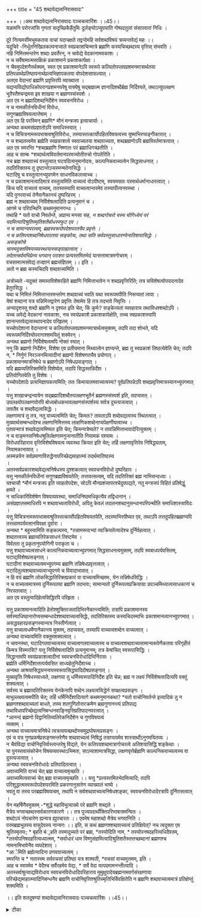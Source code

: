 +++
title = "45 शब्दावेद्यत्वनिरासवादः"

+++
।।अथ शब्दावेद्यत्वनिरासवादः पञ्चचत्वारिंशः ।।45।।  
यन्नामनि परोरजांसि गृणतां यादृच्छिकैर्हेतुमिः दुर्लङ्घोऽप्युपयाति गोष्पदतुलां संसारवारां निधिः ।  
  
दूरे नित्यमसीमभूमकतया वाचां यदाचक्षते तद्वन्देमहि सर्वशब्दविषयं त्रय्यन्तवेद्यं महः ।।  
यदूचिरे -निर्धूतनिखिलकल्पनाजाले स्वप्रकाशचिन्मात्रे ब्रह्मणि कस्यचिच्छब्दस्य वृत्तिस् संभवति ।  
 नहि निमित्तमन्तरेण शब्दाः प्रवर्तेरन्, न चावेद्ये वेदकानामवकाशः ।  
 न च सर्वेषामात्मसाक्षिकं प्रकाशमाने प्रकाशकापेक्षा ।  
 न चैवमुपदेशनैरर्थक्यम्, स्वत एव प्रकाशमानेऽपि स्वरूपे कल्पितोपप्लवप्रशमनमात्रार्थतया प्रतिपन्नार्थप्रतिष्ठापनार्थप्रत्यभिज्ञापकतया वोपदेशसाफल्यात् ।  
 अतएव वेदान्तां ब्रह्मणि प्रवृत्तिरपि व्याख्याता ।  
 यद्यप्यविद्योपाधिकोपरागप्रशमनपरेषु वाक्येषु सद्बह्मात्म ज्ञानादिशब्दैर्ब्रह्म निर्दिश्यते, तथाऽप्युपलक्षण भूतैस्तैश्चन्द्रमस इव शाखया न ब्रह्मणस्संस्पर्शः ।  
 अत एव न ब्रह्मादिशब्दनिर्देशेन स्ववचनविरोधः ।  
 न च नामकीर्तनविधीनां विरोधः,   
सगुणब्रह्मविषयत्वात्तेषाम् ।  
 अत एव हि परस्मिन् ब्रह्मणि* मौनं मन्त्रजप इत्याचार्याः ।  
 अन्यथा कथमसंप्रज्ञातोऽपि समाधिस्स्यात् ।  
 न च विचित्रनामरूपभाक्त्वश्रुतिविरोधः, तस्यास्तत्कार्योपहितविषयत्वस्य युष्माभिरप्यङ्गीकारात् ।  
 न च शब्दतत्त्वमेव ब्रह्मेति स्वप्रकाशत्वे स्ववाच्यतया शब्दवाच्यता, शब्दब्रह्मणोऽपि ब्रह्मविवर्तमात्रत्वात् ।  
 अत एव स्मरन्ति *शब्दब्रह्मणि निष्णातः परं ब्रह्माधिगच्छतीति ।  
 आह च साम्बः *शब्दार्थत्वविवर्तमानपरमज्योतीरुचो गोपतेरिति ।  
 नच ब्रह्म शब्दवाच्यं वस्तुत्वात् घटवदित्यनुमानोदयः, काल्पनिकवाच्यत्वेन सिद्धसाधनात् ।  
 तदतिरिक्तस्य तु दृष्टान्तेऽप्यस्मन्मतेनासिद्धेः ।  
 घटादिषु च वस्तुत्वानभ्युपगमेन साधनविकलत्वाच्च ।  
 न च प्रकाशमानत्वादिमात्रं वस्तुत्वमिति वाच्यत्वं वोऽपीष्टम्, स्वयमसतः परमार्थधर्मानाधारत्वात् ।  
 किंच यदि वाच्यत्वं वाच्यम्, ततस्तस्यापि वाच्यत्वान्तरमेवं तस्यापीत्यनवस्था ।  
 यदि पुनरवाच्यं तेनैवानैकान्त्यं दुष्परिहरम् ।  
 ब्रह्म न शब्दवाच्यम् निर्विशेषत्वादिति प्रत्यनुमानं च ।  
 आगमे च परिपन्थिनि कथमनुमानगन्धः ।  
 तथाहि * यतो वाचो निवर्तन्ते, अप्राप्य मनसा सह, *न शब्दगोचरो यस्य योगिध्येयं परं पदमित्यादिश्रुतिस्मृतिशतैर्बाधस्स्फुट एव ।  
 न च सामान्यपरत्वम्, ब्रह्मस्वरूपोपदेशपरतयैव प्रवृत्तेः ।  
 न च कतिपयशब्दनिषेधपरतया सङ्कोचः, तथा सति सर्ववस्तुसाधारण्येनातिशयासिद्धेः ।  
 असङ्कोचे   
चास्मदुक्तविषयव्यवस्थायास्सङ्ग्राह्यत्वात् ।  
 तदेतत्सर्वमभिप्रेत्य भगवान् पराशरः* प्रत्यस्तमितभेदं यत्सत्तामात्रमगोचरम् ।  
 वचसामात्मसंवेद्यं तज्ज्ञानं ब्रह्मसंज्ञितम् ।। इति ।  
 अतो न ब्रह्म कस्यचिदपि शब्दवाच्यमिति ।  
  
अत्रोच्यते -यदुक्तं समस्तविशेषरहिते ब्रह्मणि निमित्ताभावेन न शब्दप्रवृत्तिरिति; तत्र सविशेषत्वोपपादनादेव हेतुरसिद्धः ।  
 यथा च निमित्तं निमित्तान्तरमन्तरेण शब्दवाच्यं भवति यथा स्वरूपमपीति निरूप्यतां त्वया ।  
 येषां शब्दानां यत्र यन्निमित्तद्वारेण प्रवृत्तिः तेषामेव हि तत्र तदभावे निवृत्तिः ।  
 अन्यादृशस्तु शब्दो ब्रह्मणि न दृश्यत इति चेत्; किं कुर्मः? सङ्केत्यतां व्यवहाराय तथाविधश्शब्दोऽपि ।  
 यच्च अवेद्ये वेदकानां नावकाशः, नच स्वयंप्रकाशे प्रकाशकापेक्षेति, तच्च स्वप्रकाशस्यापि ज्ञानान्तरवेद्यत्वस्थापनादेव परिहृतम् ।  
 यच्चोपदेशानां वेदान्तानां च कल्पितोपप्लवप्रशमनमात्रार्थत्वमुक्तम्, तदपि तदा शोभते, यदि स्वरूपमनिर्दिश्योपरागाश्शमयितुं शक्येरन् ।  
 अन्यथा ब्रह्मणो निर्विशेषत्वमपि नोक्तं स्यात् ।  
 ननु किं ब्रह्मणो निर्देशेन, विशेषा एव प्रतीयमाना मिथ्यात्वेन ज्ञाप्यन्ते, ब्रह्म तु स्वप्रकाशं तिष्ठत्येवेति चेत्; तदपि न, * निर्गुणं निरञ्जनमित्यादीनां ब्रह्मणो विशेषणतयैव प्रयोगात् ।  
 प्रकाशमानमात्रनिषेधे च ब्रह्मणोऽपि निषेधप्रसङ्गात् ।  
 यदि ब्रह्मव्यतिरिक्तमिति विशेष्येत, तदापि सिद्धस्तन्निर्देशः ।  
 प्रतियोगितयेति तु विशेषः ।  
 यच्चोपदेशादेः प्रत्यभिज्ञापकत्वमिति; ततः किमायातमवाच्यत्वस्य? पूर्वप्रतिपन्नेऽपि शब्दप्रवृत्तिमात्रस्यानभ्युपगमात् ।  
 यत्तु शाखाचन्द्रन्यायेन सद्ब्रह्मादिशब्दैरुपलक्षणभूतैर्न ब्रह्मणस्संस्पर्श इति, तदप्यसत् ।  
 उपलक्ष्योपलक्षणयोरपि बोध्यबोधकभावलक्षणसंस्पर्शस्य सर्वत्र दुस्त्यजत्वात् ।  
 तावतैव च शब्दवैद्यत्वसिद्धेः ।  
 लक्षणामात्रं तु तत्र, नतु वाच्यत्वमिति चेत्; किमतः? तावताऽपि शब्देवद्यत्वस्य स्थितत्वात् ।  
 मुख्यार्थसम्बन्धादेश्च लक्षणानिमित्तस्य लाक्षणिकशब्देनाप्यपेक्षणीयत्वाच्च ।  
 एतावन्मात्रं शब्दवेद्यत्वमिष्यत इति चेत्; किमन्यत्रेष्यते? न तावन्निमित्ताभावादेरित्युक्तम् ।  
 न च वाङ्मनसनिषेधश्रुतिर्लक्षणामनुजानातीति नियामकं पश्यामः ।  
 विरोधपरिहाराय वृत्तिविशेषविषयत्व व्यवस्था क्रियत इति चेत्; तर्हि लक्षणावृत्तिरेव निषिद्ध्यताम्, नियामकाभावात् ।  
 अस्मन्नयेन सर्वप्रमाणाविरुद्धेनापरिच्छेद्यमाहात्म्यं तदर्थमातिष्ठस्य   
।  
 अतस्सर्वप्रकारशब्दवेद्यत्वनिषेधस्य दुश्शकत्वात् स्ववचनविरोधो दुष्परिहारः ।  
 यत्तु नामकीर्तनविधीनां सगुणब्रह्मविषयतेति; तत्तावत्सत्यम्, यदि तदतिरिक्तं ब्रह्म नाभिसन्दध्याः ।  
 यश्चासौ *मौनं मन्त्रजप इति व्याहतोपदेशः, सोऽपि मौनप्रशंसापरश्चेदुपपद्यते, नतु मन्त्रजपं विहितं प्रतिषेद्धुं क्षमते ।  
 न चाधिकारिविशेषेण विषयव्यवस्था, समाधिनिष्ठमधिकृत्यैव तद्विधानान् ।  
 असंप्रज्ञातसमाधिरपि न शब्दवाच्यताविरोधी, अपितु केवलं तदातनशब्दानुसन्धानपरिपन्थीति समाधिशास्त्राविदः ।  
 यत्तु विचित्रनामरूपभाक्त्वश्रुतिस्तत्कार्योपहितविषयतयेति, तदस्माभिरपीष्यत एव, तथाऽपि तत्तदुपहितब्रह्मण्यपि तत्तन्नामपर्यवसानविवक्षा दुर्वारा ।  
 अन्यथा * बहुस्यामिति सङ्कल्पस्य, *तन्नामरूपाभ्यां व्याक्रियतेत्यादेश्च दुर्निर्वहत्वात् ।  
 शब्दतत्त्वस्य ब्रह्मव्यतिरेकसाधनं त्विष्टमेव ।  
 विर्वतता तु प्रकृतानुपयोगिनी पराकृता च ।  
 यत्तु शब्दवाच्यत्वसाधने काल्पनिकवाच्यत्वाभ्युपगमात् सिद्धसाधनत्वमुक्तम्, तदपि स्वबाधपर्यवसितम्, घटाद्यविशेषप्रसङ्गात् ।  
 घटादीनां शब्दवाच्यत्वमभ्युपगम्य ब्रह्मणि तन्निषेधप्रवृत्तत्वात् ।  
 घटादितुल्यशब्दवाच्यत्वाभ्युपगमे च विवादाभावात् ।  
 न हि वयं ब्रह्मणि लोकसिद्धातिरिक्तप्रकारं वा वाच्यत्वमिच्छामः, येन तन्निषेधसिद्धिः ।  
 न च वाच्यत्वमात्रस्य दुर्निरूपतया ब्रह्मणि तदभावः; सामान्यतो दुर्निरूपत्वप्रक्रियायाः प्रपञ्चमिथ्यात्वसाधकानां च निरस्तत्वात् ।  
 अत एव वस्तुत्वादिहेत्वसिद्धिरपि परिहृता ।  
  
यत्तु प्रकाशमानत्वादिति हेतोश्शुक्तिरजतादिभिरनैकान्त्यमिति; तत्रापि प्रकाशमानस्य सर्वस्याधिष्ठानारोप्यसम्बन्धादेश्शब्दवाच्यत्वसिद्धेः, तदतिरिक्तस्य कस्यचिदस्माभिः प्रकाशमानत्वानभ्युपगमात् ।  
 असद्धवहारप्रसङ्गस्यान्यत्र निस्तीर्णत्वात् ।  
 यत्तु वाच्यत्वधर्मेणानैकान्त्य मुक्तम्, तदप्यसत्, तस्यापि वाच्यत्वशब्देन वाच्यत्वात् ।  
 अन्यथा वाच्यत्वमिति वक्तुमशक्यत्वात् ।  
 न चावनस्था, घटादिगतवाच्यत्वस्य वाच्यत्वगतवाच्यत्वस्य च वाच्यत्वशब्दवाच्यसामान्यरूपेणैकतया परिगृहीतं किमत्र विस्मरसि? यत्तु निर्विशेषत्वादिति प्रत्यनुमानम्; तत्र केषांचित् स्वरूपासिद्धिः ।  
 सिद्धानामपि स्वयंप्रकाशत्वादीनां स्ववचनविरोधादिभिर्निरासः ।  
 ब्रह्मेति धर्मिनिर्देशात्तत्पर्यवसित साध्यहेतुनिर्देशाच्च ।  
 अन्यथा आश्रयासिद्ध्यनन्वयस्वरूपासिद्ध्यादिदोषप्रसङ्गात् ।  
 मुख्यवृत्ति निषेधस्साध्यते, लक्षणया तु धर्मिस्वरूपादिनिर्देश इति चेन्न; ब्रह्म न लक्ष्यं निर्विशेषत्वादित्यपि वक्तुं शक्यत्वात् ।  
 सर्वस्य च ब्रह्मव्यतिरिक्तस्य येनकेनापि शब्देन लक्ष्यत्वसिद्धेर्न सपक्षत्वप्रसङ्गः ।  
 माभूल्लक्ष्यत्वमपीति चेत्; तर्हि धर्मिनिर्देशादित्यागे कथमनुमानकथा? *यतो वाचोनिवर्तन्ते इत्यादिकं तु न ब्रह्मणश्शब्दवाच्यतां बाधते, तस्य शतगुणितोत्तरक्रमेण ब्रह्मगुणानन्त्यं प्रतिपाद्य तथाविधापरिच्छेद्यत्वनिबन्धनवाङ्निवृत्तिप्रतिपादनपरत्वात् ।  
 *आनन्दं ब्रह्मणो विद्वानितिव्यतिरेकनिर्देशेन च गुणविषयत्वं   
व्यक्तम् ।  
 अन्यथा वाच्यत्वमात्रनिषेधे त्वत्रत्ययच्छब्दोस्समुद्रघोषत्वप्रसङ्गः ।  
 एवं च यत्र गुणप्रकर्षप्रसङ्गमन्तरेणैव शब्दवाच्यत्वं निषिद्धं तत्राप्ययमेव शास्त्रार्थोऽनुगमयितव्यः ।  
 न चैवंविद्या वाचोनिवृत्तिर्वस्त्वन्तरेषु विद्यते, येन कतिपयशब्दमात्रागोचरत्वे अतिशयासिद्धिं शङ्केथाः ।  
 या पुनस्तवासंकोचेन विषयव्यवस्थाऽभिमता, साऽप्याशामात्रसिद्धा, लक्षणवृत्तेर्ब्रह्मणि काल्पनिकवाच्यत्वस्य वा दुस्त्यजत्वात् ।  
 अन्यथा स्ववचनविरोधादेः प्रतिपादितत्वात् ।  
 अवाच्यमिति वाच्यं चेत् ब्रह्म वाच्यत्वमृच्छति ।  
 अवाच्यमित्यवाच्यं चेत् ब्रह्म वाच्यत्वमृच्छति ।। यत्तु *प्रत्यस्तमितभेदमित्यादि; तदपि परिशुद्धात्मस्वरूपोपदेशपरमिति प्रकरणानुसारेण व्याख्यातं भाष्ये ।  
 भवतु वा तस्य परब्रह्मविषयत्वम्, तथापि न सर्वशब्दवाच्यत्वनिषेधशङ्का, स्ववचनविरोधादेरत्रापि दुर्निरासत्वात् ।  
 येन महर्षिणैवमुक्तम् -*शुद्धे महाविभूत्याख्ये परे ब्रह्मणि शब्द्यते ।  
 मैत्रेय भगवच्छब्दस्सर्वकारणकारणे ।। तत्र पूज्यपदार्थोक्तिपरिभाषासमन्वितः ।  
 शब्दोऽयं नोपचारेण ह्यन्यत्र ह्युपचारतः ।। एवमेष महाशब्दो मैत्रेय भगवानिति ।  
 परमब्रह्मभूतस्य वासुदेवस्य नान्यगः ।। इति, स कथं ब्रह्मणश्शब्दवाच्यत्वं प्रतिक्षिपेत्? नच त्वदुक्ता एव श्रुतिस्मृतयः; * बृहति बंृहति तस्मादुच्यते परं ब्रह्म, *तस्योदिति नाम, * तस्योपनषदहरित्यधिदैवतम्, *तस्योपनिषदहरित्यध्यात्मम्, *सर्वाधारं धाम विष्णुसंज्ञमित्यादिश्रुतिशतैस्तत्तच्छब्दानां ब्रह्मणश्च नामनामिभावेनैव व्यपदेशात् ।  
 *आेमिति ब्रह्मेत्यादिना प्रणववाच्यत्वम् ।  
 स्मरन्ति च * नतास्स्म सर्ववचसां प्रतिष्ठा यत्र शाश्वती, *वचसां वाच्यमुत्तमम्, इति ।  
 आह च स्वयमेव * वेदैश्च सर्वैरहमेव वेद्यः, * सर्वे वेदा यत्पदमामनन्तीत्यादि ।  
 अतस्सर्वश्रुत्याद्यविरोधाय स्ववचनविरोधादिपरिहाराय मुमुक्षूपादेयब्रह्मनामवर्गसंरक्षणाया परिच्छेद्यमाहात्म्यादिनिबन्धनैव ब्रह्मणि वाचोनिवृत्तिश्श्रुतिस्मृतिभिर्विवक्षितेति न ब्रह्मणि शब्दवाच्यत्वमात्रं प्रतिक्षेप्तुं शक्यमिति ।  
  
।। इति शतदूषण्यां शब्दावेद्यत्वनिरासवादः पञ्चचत्वारिंशः ।।45।।

<details><summary>टीका</summary>

ब्रह्माश्रयाज्ञानं निराकृतं । इदानीं ब्रह्मणो वाच्यत्वं निराकर्तुं वदार्थं सङ्गृह्णातिः - यन्नामानीति । यद्वा ब्रह्मणो मायाविद्याविभागेन निर्दोषत्वं परोक्तं निराकृतमेवं वाच्यत्वमपि निराकर्तुं वादार्तं सङ्गृह्णातिः - यन्नामानीति । यद्वा ब्रह्मणो मायाविद्याविभागेन निर्दोषत्वं परोक्तं निराकृतमेवं वाच्यत्वमपि निराकर्तुं वादार्थं सङ्गृह्णातिः - यन्नामानीति । परोरजांसिः - पराणिरजोनिवर्तकानीत्यर्थः । परश्शनानीतिवद्राजदन्तादिव परनिपातः । पारस्करप्रभृतित्वात्सुसागमः । यद्वा बहुलग्रहणात्समासः । परश्शतमित्यत्र बहुलग्रहणात्समास इति कैयटोक्तेः । यादृच्छिकैर्हेतुभिः - यादृच्छिक सुकृतैरित्यर्थः । वारांनिधिरित्यत्र दिवस्पतिर्यादसांपतिरित्यत्रेव तत्पुरुषे कृति बहुळमिति बहुलग्रहणात् षष्ठ्या अलुक् । पराभिमतवाच्यत्व बोधकश्रुतेरन्यथासिद्धिमाहः - दूर इत्यादिना ।
चां नित्यसीमत्वाददूरे "यतो वाचोनिवर्तन्ते'' (तै आन.9) इत्युच्यत इत्यर्थः । सर्वशब्दविषयमिति वादार्थसूचनं । सहेतुकं परपक्षमनुवदतिः - यदुचुर इति । वृत्तिस्सम्भवतीति । मुख्यामुख्या साधारण्येन वृत्तिमात्रं न सम्भवति नर्मुख्या धर्मिसमानसत्ताकावेत्यर्थः । यद्वा वृत्ति शब्दो मुख्यवृत्ति परः । निर्धूतेत्युक्तहेतुं विवृणोतिः - नहीति । सामान्याभावे शक्यतावच्छेदकलक्ष्यतावच्छेदकसा - दृश्यरूपविशेषाभाववृत्तिर्नसम्भवतीति भावः । पक्षान्तरेषु तदनुसारेण योजनीयं । मात्रार्थमाहः - न चावेद्य इति । कैमुतिकन्यायेन शब (+++)त्वरहिते तद्धेतुशब्दस्सम्बन्धस्सम्भवतीति भावः । न च तुच्छत्वभीत्या शब्दवेद्यत्वं वाच्यमित्यत्राहः - न च सर्वेषामिति । स्वप्रकाशसिद्धत्वान्न तु तुच्छतेति भावः । कल्पितेति । प्रशमनपदं बाधपरं । उपदेशेन प्रपञ्चमिथ्यात्वमेव बोध्यते न तु ब्रह्मेत्यर्थः । प्रत्यभिज्ञापकतयावेति । स्वतः प्रकाशमानस्य पुनर्बोधनात्स्वरूपात्मकां भेदविषयत्वाच्च प्रत्यभिज्ञत्वोक्तिः । प्रत्यभिज्ञानं विना स्वरूपप्रकाशमात्रान्नाविद्यानिवृत्तिरिति भावः । ननु प्रत्यभिज्ञार्थं शब्दस्य वृत्त्यपेक्षेत्यत्राहः - अत एवेति । ब्रह्मणो वाक्यार्थत्वेन पदार्थत्वा भावाद्वाक्यार्थस्यापि पूर्वपन्नतया तत्प्रत्यभिज्ञायाश्शाखा - चन्द्रन्यायेनापि सम्भवान्नवृत्यपेक्षेति भावः । यद्यपीति । धर्मिनिर्देशाभावे - तत्रनिषेधासम्भवादुपराग - प्रशमनमेवन सम्भवतीति भावः । तथापीति । यथा शाखास्योगादिसम्बन्धं विनाकेनचित्सम्बन्धविशेषेण चन्द्रंज्ञापयति तथा शब्दोऽपि वृत्तिंविनैष ज्ञापयतीत्यर्थः । संस्पर्शशब्दोवृत्तिपरः । ननु त्वया ब्रह्मशब्देन निर्दिश्यतदवाच्यमिति प्रतिज्ञातव्यं ततश्चत्वयैव शब्देन ब्रह्मणो बोधणात्स्ववचनविरोध इति शङ्काप्यक्तयुच्चैव निरस्तेत्याहः - अत एवेति । वृत्त्यभावेनामतत्वमनुपपन्नमित्यत्राहः - न च नामेति । सगुणेति । शुद्धस्यहि वृत्तिर्निषिध्यत इति वृत्तिमत्वेन तत्र नामत्वं युक्तमिति भावः । परस्मिन्निति । शुद्धमात्रवृत्तिमात्रदघटित मन्त्राभावात्तन्मन्त्रजप एव नास्तीत्यर्थः । अन्यथेति । मन्त्रस्याप्युच्चारणाङ्गीकारे तस्यापि प्रतीत्या विकल्परूपतया निर्विकल्पकरूपा असम्प्रज्ञाताख्य समाधित्वं भज्येतेति भावः । तत्कार्योपहितेति । "अनेन जीवेनानुप्रविश्य नामरूपे''(छां.5.3.2) तदनुप्रविश्ये (तै.आ.6.)त्यनुप्रवेशस्य नामरूपभजनार्थत्वादिति भावः । ननु शब्द ब्रह्माभेदस्त्वयोच्यतेऽङ्गीक्रियत एव ब्रह्मणः स्वप्रकाशत्वं । तथा च तदभिन्नशब्दस्यापि स्वप्रकाशत्वाच्छब्दप्रकाश्यत्वस्यैव शब्दवाच्यत्वात्तदभिन्न ब्रह्मणोऽपि शब्दवाच्यत्वमवर्जनीयमेवेत्यत्राहः - न चेति । यद्यपि शक्तिविषयत्वमेव शब्दवाच्यत्वं नतु शब्दप्रकाश्यत्वमात्रमित्यभेदे सत्यपि न शब्दवाच्यत्वसिद्धिस्तथाप्यभेदेसत्येव हीयं चिन्ता स एव नास्तीत्याहः - शब्द ब्रह्मण इति । अत एवेति । भेदादेव शब्दब्रह्म परंब्रह्मेति भेदेन स्मरन्तीत्यर्थः । शब्देति । "उद्गीथोह्युदितः परोरुणतया यस्य त्रयीमण्डले भास्वद्वर्ण पदक्रमेरिततनुसप्तस्वराशैर्विभद्विद्यास्यन्दन मुन्नयन्निव नमस्तस्मै परब्रह्मणे'' इत्यवशिष्टं पादत्रयं । अत्र शब्दरूपेणार्थरूपेण च विवर्तमानत्व वचनेन च शब्दस्य ब्रह्मविवर्तत्वं परब्रह्मण इत्युक्त्वा भेदश्च स्फारितमिति भावः । न चेति । विशेषसिद्धौ वृत्तिमात्रसिद्धिरप्यस्तीति शङ्ककस्य हृदय । वाच्यत्वेन भ्रमाविषयत्व साधने इष्टापत्तिरिति परिहरतिः काल्पनिकेति । वाच्यत्वेन प्रमाविषयत्वेन प्रमाविषयत्वसाधन आहः - तदतिरिक्तेति । घटादेरेव कल्पितत्वेन तत्र वाच्यत्वस्य सुतरां कल्पितत्वात्तत्रतत्वेन ज्ञानं भ्रम एवेत्यर्थः । च शब्दत्वं हि पारमार्थिकत्वं विवक्षितं उत प्रकाशमानत्वादिना नाद्य इत्याहः - घटादिष्विति । द्वितीय आहः - न चेति । नहीति । शुक्तिरजतादिकं सदेव भासत इति वदतः प्रतीदमिति भावः । किञ्चेत्यादि । अनवस्थाभयाद्वाच्यत्वे वाच्यत्वं नाभ्युपगन्तव्यं तथा व्यत्रव्यभिचार इत्यर्थः । अगमबाधंचाहः - अगमेचेति । वाचो निवर्तन्त (तै आन 9) इति वाक्सम्बन्धस्य निवृत्तिरभिप्रेता । अर्थवादत्वमाशङ्क्य विधिशेषत्वा - भावान्नार्थवादत्वमित्याहः - न चेति । तत्वरूपपरता च सिद्धान्तिनामप्यङ्गीक्रियत एवेति भावः । न च कतिपयेति । कतिपयशब्दवाच्यत्वं ब्रह्मणोङ्गीकृत्य निषेधस्य कतिपयशब्दविषयत्ववाच्यतया सङ्कोचो न युक्त इत्यर्थः । नन्वसङ्गोचेन निषेधे ब्रह्मनिर्देशो नोपपद्यत इत्यत्राहः - असङ्कोचेन चेति । असङ्कोचस्य निषेधस्य वक्तव्यत्वे सिद्धे ब्रह्मणो वृत्तिविषयत्वाभावेऽपि शाखाचन्द्रन्यायेन निर्देश उपपन्न इति भावः । अगोचरं वचसामित्यसङ्कोचेन निषेधकोपबृम्हणानुगृहीतत्वाच्चास्मदुक्तव्यवस्थैव ग्राह्येत्याहः - तदेतदिति । प्रवृत्तिनिमित्ताभावेऽपि न दोषइत्याहः - यथेति । निर्विकल्पकं शाब्दज्ञानं त्वयाङ्गीकृतमिति प्रवृत्तिनिमित्तंविनापि शब्दस्य शक्त्यङ्गीकारे नकिञ्चिद्बाधकमित्यर्थः । युक्तं चैतदित्याहः - येषामिति । यद्यपि यत्र प्रवृत्ति निमित्तं तत्रैव तदभावो विरुद्ध इव तथापि दण्ड्यादि शब्द प्रवृत्तिनिमित्तस्य कादाचित्कत्वान्न विरोध इति भावः । अत्र निमित्तद्वारा प्रवर्तमान शब्दानामेव निमित्ताभावे निवृत्तिः । न तु निर्निमित्तकशब्दानामपि । अतो ब्रह्मणि निर्निमित्तक शब्दप्रवृत्तौ न विरोध इति तात्पर्यं । ननु ब्रह्मादिशब्दास्समित्तका एव बृहति बृह्मयतीत्यनुसारात् । निर्नित्तकस्तु शब्दो ब्रह्मणि नास्त्येवेति शङ्कतेः - अन्यादृशस्त्विति । तथाविध इति । निर्निमित्तकमित्यर्थः । ज्ञानावेद्यत्वस्थापनादिति । स्वप्रकाशस्यापि पुरुषान्तरीयस्य ज्ञानान्तरेण विना प्रकाशासम्भवात् ज्ञानान्तरवेद्यत्वमवेद्यत्वभङ्गे स्थापितमिति भावः । अन्यथेति । ब्रह्मणि निर्विशेषत्वस्य प्रतिपादनासम्भवात्तस्य निर्विशेषत्वे प्रमाणाभावान्निर्विशेष ब्रह्मेत न स्यादिति भावः । ननु ब्रह्मज्ञानाभावे कथमविद्यानिवृत्तिः ब्रह्मज्ञानस्यैव मोक्षसाधनतया श्रुतत्वादित्यत्राहः - ब्रह्मत्विति । विशेषमिथ्यात्वज्ञानसहकृतेन स्वरूपप्रकाशेन निवृत्तिरितिभावः । विशेषणतयेति । ब्रह्मणो विशेष्यत्वस्यावर्जनीयत्वाद्विशिष्टज्ञानविषयतया तच्छब्दविषयत्वमवर्जनीयमिति भावः । किञ्च प्रतीयमानामिथ्यात्वेनाज्ञाप्यन्त इत्यत्र किं प्रकाशमानमात्रस्य निषेधः उत ब्रह्मव्यतिरिक्तस्य नाद्य इत्याहः - प्रकाशमानेति । द्वितीये दोषमाहः - यदीत्यादिना । प्रतियोगितयेति । अतस्तन्निर्देशाभावे तदतिरिक्तत्व प्रतीत्यसम्भवात्तन्निर्देश अवश्यक इति विशेष्यतया निर्देशापेक्षया भेद इत्यर्थः ततः किमायातमिति । प्रत्यभिज्ञापकत्वेऽपि वाच्यत्वं निर्बाधमित्यर्थः । तदेव विवृणोतिः - पूर्वेति । पूर्वप्रतिपत्तिर्हि विधिविरोधिनीं न तु शब्दवाच्यत्व विरोधिनीति भावः। गूढाभिसन्धिरप्याहः - तदप्यसदिति । ननु न हि वयं शब्द बोध्यत्वं निषेधामः । किन्तु वाच्यत्वमात्रं । तथा च शाखावल्लक्षणया बोधेऽपि न दोष इत्यभिसन्धिम - जाननश्शङ्कतेः - लक्षणमात्रमिति । अभिसन्धिमुद्घाटयन् एव पूर्वोक्तपरिहारं स्मारयतिः - किमत इति । शब्दवेद्यत्वं दुष्परिहारमिति भावः। दूषणान्तरमाहः - मुख्यार्थेति । मुख्यार्थ सम्बन्ध एव लक्षणा । स आदित्यस्येति समासः । तदेव लक्षणायालक्षावृत्तेर्निमित्तं । लक्ष्यतावच्छेदकमित्यर्थः । तथा च मुख्यार्थ सम्बन्धरूपलक्षणायास्तत्तसम्बन्धितावच्छेदकस्य च मुख्यार्था भवेन सम्भवादित्यर्थः । यद्वा मुख्यार्थ सम्बन्धो लक्षणाबीजं न तु लक्षणेति भावः लाक्षणिकशब्देन मुख्यार्थरहितेनालक्षणीयत्वान्मुख्यार्थ - सम्बन्धदेर्वक्तुमशक्यत्वादित्यर्थः । नचेति शब्दस्य ततो निवृत्त्यक्तिसम्बन्धमात्रं निवर्तयतीति भावः । विरोधेति । यत इति निर्देशस्यवाचो निषेधस्य च विरोध परिहारायेत्यर्थः । नियामकाभावादिति । तथा शब्दबोध्यत्वं सामान्यमेव त्वत्पक्षे निषेध्यं स्यादित्यर्थः । ननु नियामकाभावादित्ययुक्तं शब्दसम्बन्धत्वेन प्रसिद्धेत्वाच्छक्तेसाधीनोपस्थितिकत्वाद्वृत्त्यन्तरस्येत्यस्वरसादाहः - अस्मन्मतेन
दपरिच्छेदनिवृत्ति परत्वान्नोक्तार्थपरत्वमिति भावः । प्रशमनपरेषु वाक्येषु सदादिशब्दैश्शक्त्यैव स्वरूपनिर्देशः कर्तव्य इति स्थितं । उक्तहेतोरेव पूर्वपक्षोक्तस्ववचनविरोधोऽपि दुष्परिहार इत्याहः - अत इति । स्वरूपमनिर्दिश्येतेति शेषः । एवं श्रुतेश्शब्दवेद्यसामान्य निषेध परत्वस्य त्वयावाच्यत्वादेव ब्रह्मश्रुतिबलाच्छब्दवेद्यं न भवतीति प्रतिज्ञाने प्रतिज्ञास्थ ब्रह्मपदनिषेधयोर्विरोध इत्याहः - इह स्ववचनेति । यत्त्विति । सगुणब्रह्मातिरिक्तं किंचिन्निर्गुणं ब्रह्म बूयास्तदा नामकीर्तन विधेस्सगुण ब्रह्मविषयत्वं वाच्यत्वविधेर्निर्गुणविषयत्वमिति वक्तुं शक्येत । न च तदस्ति परमार्थतो निर्गुणस्यैव ब्रह्मणोमिथ्याभूतगुणाश्रयत्वाङ्गीकारादित्यर्थः । नाभिसन्दध्या इति पाठे गुणपदव्यवर्तनीयं निर्गुणं ब्रह्म नाभिसन्दध्याः किन्तु वस्तुतस्सगुणमेव ब्रह्म तादृशमेव वच नामविषय इत्यभिसन्दध्यास्तदात्वदुक्तं सम्यगेवेत्यर्थः - न तु मन्त्रजपमिति विधिवैयर्थ्य प्रसङ्गादिति भावः । विषयव्यवस्थेति । जपविधेर्मोनमन्त्र जप इति निषेधस्यचेत्यर्थः । मौनं मन्त्रजप इत्यस्य समाधिनिष्ठमुमुक्षुविषयत्वात्स्वरूपे जपनिषेधपरत्वं जपविधेः काम्यविषयत्वाद्गुण विषय इत्यर्थः । समाधीति । "यः पुनरेतं त्रिमात्रेणोमित्येतदक्षरेण परम पुरुषमभिध्यायीत स तेजसि सूर्ये सम्पन्नो यथा पादोदरस्त्वचा विनिर्मुच्यते एवं ह वै पाप्मभिविनिर्मुक्तस्ससामभिरुन्नीयते ब्रह्मलोकं'' (प्रश्न 5.4) "आेमित्यात्मानं यञ्जीते'' (तै.मष्टाना) त्यादिभिः समाधिनिष्ठमधिकृत्यैव मन्त्र विधानादित्यर्थः । सम्प्रज्ञातेति । शब्दाद्यगोचरं ध्यानं निर्विकल्पात्मकं यदा सम्प्रज्ञातस्समाधिस्यात्स्वयं निर्वाणसाधनमित्यक्तमित्यर्थः । सम्प्रज्ञातसमाधिरपीति क्वचित्पाठो दृश्यते । तदाप्युक्तार्थपर तया व्याख्येयः । तदा तश्शब्दानुसन्धान परिपन्थिनि तदातनशब्दविषयो न भवतीत्यर्थः । तदुपहितेति । तदुपधेय विशेष्यभूत ब्रह्म स्वरूपं इत्यर्थः । विवक्षेति । नामरूपभाक्तवश्रुतेरित्यर्थः । अन्यथेति । ब्रह्मणस्तत्तत्कार्यवाचिशब्द वाच्यत्वाभावे तद्वाचकबहुशब्देन बहुस्यामिति सामानाधिकरण्यायोगात्तद्व्याक्रियतेति नामरूप व्याकरणकर्मत्वायोगाच्चेत्यर्थः । स्व बाधपर्यं वसितमिति । स्वाभ्युपगता वाच्यत्वपरित्याग पर्यवसितमित्यर्थः । घटाद्यविशेषेऽपि कथं बाध पर्यवसानमित्यत्राहः - घटादीनामिति । ननु घटादितुल्यं वाच्यत्वं नास्माभिर्निषिध्यते किन्त्वन्यादृशमेवेत्यत्राहः - नहीति । ननु घटादितुल्यस्यैव वाच्यत्वस्यमिथ्यात्वाद्ब्रह्मणि तदभावस्साध्यते । घटादेश्चत्वनधिष्ठानत्वान्न तत्र तदभाव इति न घटाद्यविशेष प्रसङ्गः इति एकदेशिमतं दूषयतिः - न चेति । किं मिथ्यात्वं वाच्यत्वस्यं निरूपत्वादुच्यते उत प्रपञ्चमिथ्यात्व साधनात् - नाद्य इत्याहः - सामान्यत इति । द्वितीय आहः - प्रपञ्चेति । तत एवेति । प्रपञ्चमिथ्यात्वस्य निरस्तत्वादेव पारमार्थिकत्वरूपं वस्तुत्वं सिद्धमित्यर्थः । अनैकान्त्यमित्यनन्तरं तन्नेति शेषः । तत्रापीति । तत्र शुक्तिरजतादौ अन्यथाख्यातिमते अधिष्ठानस्यारोप्यस्य च सम्बन्धस्य च वाच्यमित्यर्थः । आदिपदेन यथार्थख्याति पक्षे शुक्तिसंसृष्टरजतावयवस्यग्रहः शशविषाणादिभिरनैकान्त्यं परिहरतिः - असद्वयवहारेति । तत्रापि शशस्यारोप्यस्य श्रृङ्गस्य तत्सम्बन्धस्यैव व्यवहारविषयतया तेषां सत्यत्वाद्वाच्यत्वमस्ति (+++) न चानवस्थेति । घटादौ प्रवृत्तिनिमित्तभेदाद्वाच्यत्वभेदः । ततश्च घटादि गतवाच्यत्वे वाच्यत्वगतवाच्यत्वे च वाच्यत्व मेकमिति तेन रूपेणानुगतीकृतेषु वाच्यत्वशब्दवाच्यमेकमेवेति घटादिगत वाच्यत्वमेव स्वस्मिन्नपि वाच्यत्वमिति नानवस्थेत्यर्थः । वाच्यत्वशब्दवाच्यसामान्यरूपेणेति । वाच्यत्वेनेत्यर्थः । यदि च प्रवृत्तिनिमित्ताभेदेप्याश्रयभेदाद्वाच्यत्व भेदस्तदानीमपि प्रामाणिकत्वान्नानवस्था दोषायेत्याहः - प्रतिवस्त्विति । ऐक्यपक्षे आत्माश्रयं परिहरतिः - स्वपरेति । स्वप्रकाशत्व तद्वस्तुविशेषस्य स्वाश्रयत्वमपि प्रमाणसिद्धत्वान्नहन्तुशक्यमिति भावः । केषांचिदिति । भेदवादिभिर्निर्विशेषत्वान्न हन्तुं शक्यमिति भावः । केषांचिदिति । भेदवादिभिर्न्निर्विशेषत्वानभ्युपगमादिति भावः । सर्वसाधारण्येनाश्रयासिद्धिमाहः - सिद्धानामपीति । स्वप्रकाशत्वस्याप्यभावे वाच्यत्वप्रसङ्गेन श्रुत्यादि बोध्यत्वा भावेचाश्रयासिद्धिरिति भावः । आदिपदेन निर्विशषत्वादिगृह्यते । स्ववचनविरोधमुपपादयति ब्रह्मेतीति । अनुमानेपक्षनिर्देसस्य तक्ष पर्यवसितस्य तद्गततया साध्यस्य हेतोश्च निर्देष्टव्यत्वाद्वाच्यत्वप्रसङ्गेनावाच्यत्वसाध्यस्य विरोधस्यादित्यर्थः । अन्यथेति । आश्रयासिद्धिशश्रयाज्ञानात्साध्यविशिष्टपक्षप्रतिपादनाभावेपर्वतो धूमवत्वादित्यनन्वयः । हेतोः पक्षेऽज्ञानात्स्वरूपासिद्धिः । असाधारण्यं परिहरतिः - सर्वस्यचेति । नन्वाच्यत्व पदलक्ष्यत्वमपीष्टमेवेत्याशङ्क्य परिहरतिः - माभूदित्यादिना । वाच्यत्वासधनं निष्प्रत्यूहमिति भावः । न ब्रह्मण इति । अस्याः श्रुतेविषयत्वादिति भावः । अस्याः श्रुतेर्गुणेऽपि वाच्यत्वनिषेधपरत्वं नास्तीत्याहः - तस्येति । तत्परिच्छेदे वाङ्निवृत्त्या परिच्छेदस्य तुच्छत्वं गम्यत इत्यपरिच्छेद्यत्वपरत्वमिति भावः । ननु गुणगुणिरूपभेदाभावादानन्दरूप ब्रह्मविषयत्वमेवेत्याशङ्क्य भेदनिर्देशाद्गुणपरत्वमेवेत्याहः - आनन्दमिति । ननु वाचो निवर्तन्त इति निवृत्तिवचनस्यासम्बन्धार्थत्वं प्रतीयमानं परित्यज्यापरिच्छेद्यार्थ परत्वमयुक्तमित्यत्राहः - अन्यथेति । तथा सति यत इति निदिष्टान्निवृत्तिर्वक्तव्या । अन्यथाकस्यावाच्यत्वं सिद्धयेदिति स्ववाक्यविरोधस्स्यादित्यर्थः । नन्ववाच्यमस्पर्शमलोहितमिति ब्रह्मणि वाच्यत्वं निषिध्यते तत्र कागतिरित्यत्राहः - एवं चेति । अत्राप्यपरिच्छेद्यगुणवत्वमर्थः । असङ्कोचेनेति । वाच्यत्वनिषेधस्यचेति शेषः । ब्रह्मण्यनुपहितस्वरूपे धर्मिसमानसत्ताकवाच्यत्वाभावेऽपि विषमसत्ताकवाच्यत्वं वा लक्षणा वाङ्गीकार्या ततश्च वाङ्निवृत्तिश्रुतेर्ना सङ्कोचसिद्धिरित्यर्थः । अनुपहित बोधानङ्गीकारे बाधकमाहः - अन्यथेति । यच्छब्दादेस्समुद्रघोषत्व प्रसङ्ग इत्यनेनेत्यर्थः । अवाच्यमिति । अवाच्यत्वपदेनेत्यर्थः । यद्यप्यवाच्यमिति वाक्यं तथापि प्रादिपदिकार्थविहित प्रथमाविभक्तिवाच्यत्वाल्लाक्षणिक पदविहित विहितवाच्यत्वाच्चनावाच्यत्वसिद्धिरित्यर्थः । परिशुद्धेति । जीवस्वरूपस्य केवलस्य देवदत्तादिशब्दबोध्यवैजात्याभाव्रतिपादकतया न ब्रह्मावाच्यत्व परत्वमित्यर्थः । परब्रह्मलीयत्ववेदतापि वचसां गोचरमित्यत्र सङ्कोच आवश्यक इत्याहः - भवतु वेति । स्ववचनविरोधमाहः - ये नेति । शुद्ध इति । नचोपहित परत्वमिति वाच्यं । शुद्ध परस्याविद्यानुपहितपरत्वावश्यं भावादिति भावः । कूपमण्ड्कस्त्वं श्रुतिस्मृत्यन्तरं न जानासीत्याहः - न चेति । त्वदुक्तमात्रमेवचेत्तदशङ्कापिशाच्यपि स्यादपित्वन्यास्सन्त्येव तासु विरोधिनीष्वसतीषुकथममुपथ1 वक्षीत्यर्थः । परंब्रह्मत्युच्यत इति प्रवृत्तिनिमित्तपुरस्कारेण ब्रह्मशब्दवाच्यता प्रतिपाद्यत इत्यर्थः । उदिति नामेति । उच्छब्दस्तस्य संज्ञेत्यर्थः । उपनिषदहरित्यध्यात्मं ( ) आत्मनि उपनिषच्छब्दश्च वर्तत इत्यर्थः । विष्णु संज्ञमिति । विष्णुशब्दवाच्यमित्यर्थः । आेमितेति । इति शब्देन वाच्यता प्रतिपाद्यते । "वचसां प्रतिष्ठा'' - वचसां शब्दानां वाच्यमित्यर्थः । उत्तमं - वाच्यं - मुख्यवृत्त्याज्ञाप्यमित्यर्थः । अहमेव वेद्यइति । वेद्यत्वं च वृत्तिसाध्यमित्यर्थः। आमन्तीति । आम्नानं पुनः पुनः प्रतिपादनं वृत्तिसाध्यमिति भावः । वेदा क्षराणियावन्तीत्या दि पदग्राह्यं । मुमुक्षूपादेय ब्रह्म नामानि उदित्येवमादीनि ।
वत्सकुलजलधिकौस्तुभनृसिंहगुरुसुतेन सिंहदेवेन कृतायां शतदूषणी टीकायां पञ्चचत्वारिंशोवादस्समाप्तः ।।
</details>

